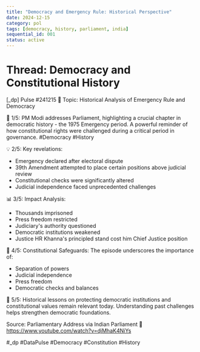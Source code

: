 ```yaml
---
title: "Democracy and Emergency Rule: Historical Perspective"
date: 2024-12-15
category: pol
tags: [democracy, history, parliament, india]
sequential_id: 001
status: active
---
```


# Thread: Democracy and Constitutional History

[_dp] Pulse #241215
📍 Topic: Historical Analysis of Emergency Rule and Democracy

🧵 1/5: PM Modi addresses Parliament, highlighting a crucial chapter in democratic history - the 1975 Emergency period. A powerful reminder of how constitutional rights were challenged during a critical period in governance. #Democracy #History

💡 2/5: Key revelations:
- Emergency declared after electoral dispute
- 39th Amendment attempted to place certain positions above judicial review
- Constitutional checks were significantly altered
- Judicial independence faced unprecedented challenges

📊 3/5: Impact Analysis:
- Thousands imprisoned
- Press freedom restricted
- Judiciary's authority questioned
- Democratic institutions weakened
- Justice HR Khanna's principled stand cost him Chief Justice position

🔮 4/5: Constitutional Safeguards:
The episode underscores the importance of:
- Separation of powers
- Judicial independence
- Press freedom
- Democratic checks and balances

🎯 5/5: Historical lessons on protecting democratic institutions and constitutional values remain relevant today. Understanding past challenges helps strengthen democratic foundations.

Source: Parliamentary Address
via Indian Parliament
🔗 https://www.youtube.com/watch?v=djMhaK4NiYs

#_dp #DataPulse #Democracy #Constitution #History